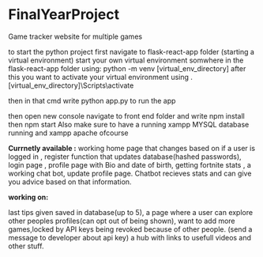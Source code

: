 # FinalYearProject
Game tracker website for multiple games

to start the python project first navigate to flask-react-app folder 
(starting a virtual environment)
start your own virtual environment somwhere in the flask-react-app folder using:
    python -m venv [virtual_env_directory]
after this you want to activate your virtual environment using
    .\[virtual_env_directory]\Scripts\activate
    

then in that cmd write python app.py to run the app

then open new console navigate to front end folder and write  npm install then npm start
Also make sure to have a running xampp MYSQL database running and xampp apache ofcourse


**Currnetly available :**
working home page that changes based on if a user is logged in , register function that updates database(hashed passwords), login page , profile page with Bio and date of birth, 
getting fortnite stats , a working chat bot, update profile page.
Chatbot recieves stats and can give you advice based on that information.

**working on:**

last tips given saved in database(up to 5), a page where a user can explore other peoples profiles(can opt out of being shown),
want to add more games,locked by API keys being revoked because of other people. (send a message to developer about api key)
a hub with links to usefull videos and other stuff.
